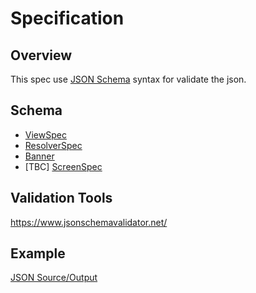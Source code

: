 # Specification

## Overview
This spec use [JSON Schema](https://json-schema.org/) syntax for validate the json.

## Schema
- [ViewSpec](./ViewSpec.json)
- [ResolverSpec](./ResovlerSpec.json)
- [Banner](./Banner.json)
- [TBC] [ScreenSpec](./ScreenSpec.json)

## Validation Tools
https://www.jsonschemavalidator.net/

## Example
[JSON Source/Output](../data/source.json)
